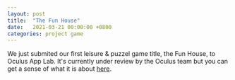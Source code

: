 ```yaml
---
layout: post
title:  "The Fun House"
date:   2021-03-21 00:00:00 +0800
categories: project game
---
```


We just submited our first leisure & puzzel game title, the Fun House, to Oculus App Lab.
It's currently under review by the Oculus team but you can get a sense of what it is about 
[here](https://fvworks.github.io/funhouse).


